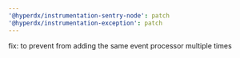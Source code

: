 ```yaml
---
'@hyperdx/instrumentation-sentry-node': patch
'@hyperdx/instrumentation-exception': patch
---
```


fix: to prevent from adding the same event processor multiple times
